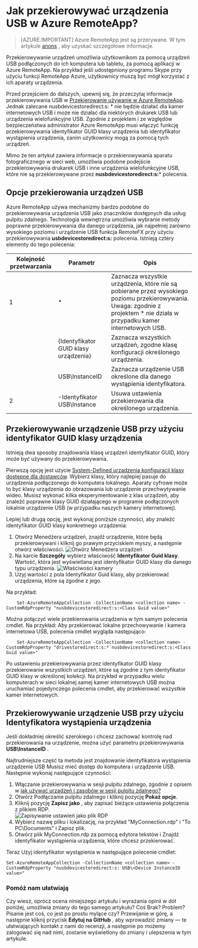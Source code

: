 <properties 
    pageTitle="Jak przekierowywać USB urządzeń w Azure RemoteApp? | Microsoft Azure" 
    description="Dowiedz się, jak za pomocą przekierowywania dla urządzeń USB w Azure RemoteApp." 
    services="remoteapp" 
    documentationCenter="" 
    authors="lizap" 
    manager="mbaldwin" />

<tags 
    ms.service="remoteapp" 
    ms.workload="compute" 
    ms.tgt_pltfrm="na" 
    ms.devlang="na" 
    ms.topic="article" 
    ms.date="08/15/2016" 
    ms.author="elizapo" />



# <a name="how-do-you-redirect-usb-devices-in-azure-remoteapp"></a>Jak przekierowywać urządzenia USB w Azure RemoteApp?

> [AZURE.IMPORTANT]
> Azure RemoteApp jest są przerywane. W tym artykule [anons](https://go.microsoft.com/fwlink/?linkid=821148) , aby uzyskać szczegółowe informacje.

Przekierowywanie urządzeń umożliwia użytkownikom za pomocą urządzeń USB podłączonych do ich komputera lub tabletu, za pomocą aplikacji w Azure RemoteApp. Na przykład jeśli udostępniony programu Skype przy użyciu funkcji RemoteApp Azure, użytkownicy muszą być mógł korzystać z ich aparaty urządzenia.

Przed przejściem do dalszych, upewnij się, że przeczytaj informacje przekierowywania USB w [Przekierowanie używanie w Azure RemoteApp](remoteapp-redirection.md). Jednak zalecane nusbdevicestoredirect:s: * nie będzie działać dla kamer internetowych USB i może nie działać dla niektórych drukarek USB lub urządzenia wielofunkcyjne USB. Zgodnie z projektem i ze względów bezpieczeństwa administrator Azure RemoteApp musi włączyć funkcję przekierowywania identyfikator GUID klasy urządzenia lub identyfikator wystąpienia urządzenia, zanim użytkownicy mogą za pomocą tych urządzeń.

Mimo że ten artykuł zawiera informacje o przekierowywania aparatu fotograficznego w sieci web, umożliwia podobne podejście przekierowywania drukarek USB i inne urządzenia wielofunkcyjne USB, które nie są przekierowywane przez **nusbdevicestoredirect:s:*** polecenia.

## <a name="redirection-options-for-usb-devices"></a>Opcje przekierowania urządzeń USB
Azure RemoteApp używa mechanizmy bardzo podobne do przekierowywania urządzenia USB jako znaczników dostępnych dla usług pulpitu zdalnego. Technologia wewnętrzna umożliwia wybranie metody poprawne przekierowywania dla danego urządzenia, jak najpełniej zarówno wysokiego poziomu i urządzenie USB funkcja RemoteFX przy użyciu przekierowywania **usbdevicestoredirect:s:** polecenia. Istnieją cztery elementy do tego polecenia:

| Kolejność przetwarzania | Parametr           | Opis                                                                                                                |
|------------------|---------------------|----------------------------------------------------------------------------------------------------------------------------|
| 1                | *                   | Zaznacza wszystkie urządzenia, które nie są pobierane przez wysokiego poziomu przekierowywania. Uwaga: zgodnie z projektem * nie działa w przypadku kamer internetowych USB.  |
|                  | {Identyfikator GUID klasy urządzenia} | Zaznacza wszystkich urządzeń, zgodne klasę konfiguracji określonego urządzenia.                                                           |
|                  | USB\InstanceID      | Zaznacza urządzenie USB określone dla danego wystąpienia identyfikatora.                                                                  |
| 2                | -Identyfikator USB\Instance    | Usuwa ustawienia przekierowania dla określonego urządzenia.                                                                 |

## <a name="redirecting-a-usb-device-by-using-the-device-class-guid"></a>Przekierowywanie urządzenie USB przy użyciu identyfikator GUID klasy urządzenia
Istnieją dwa sposoby znajdowania klasę urządzeń identyfikator GUID, który może być używany do przekierowywania. 

Pierwszą opcję jest użycie [System-Defined urządzenia konfiguracji klasy dostępne dla dostawców](https://msdn.microsoft.com/library/windows/hardware/ff553426.aspx). Wybierz klasy, który najlepiej pasuje do urządzenia podłączonego do komputera lokalnego. Aparaty cyfrowe może to być klasy urządzenia do obrazowania lub urządzenie przechwytywanie wideo. Musisz wykonać kilka eksperymentowanie z klas urządzeń, aby znaleźć poprawne klasy GUID działającego w programie podłączonych lokalnie urządzenie USB (w przypadku naszych kamery internetowej).

Lepiej lub drugą opcję, jest wykonaj poniższe czynności, aby znaleźć identyfikator GUID klasy konkretnego urządzenia:

1. Otwórz Menedżera urządzeń, znajdź urządzenie, które będą przekierowywani i kliknij go prawym przyciskiem myszy, a następnie otwórz właściwości.
![Otwórz Menedżera urządzeń](./media/remoteapp-usbredir/ra-devicemanager.png)
2. Na karcie **Szczegóły** wybierz właściwość **Identyfikator Guid klasy**. Wartość, która jest wyświetlana jest identyfikator GUID klasy dla danego typu urządzenia.
![Właściwości kamery](./media/remoteapp-usbredir/ra-classguid.png)
3. Użyj wartości z pola Identyfikator Guid klasy, aby przekierować urządzenia, które są zgodne z jego.

Na przykład:

        Set-AzureRemoteAppCollection -CollectionName <collection name> -CustomRdpProperty "nusbdevicestoredirect:s:<Class Guid value>"

Można połączyć wiele przekierowania urządzenia w tym samym polecenia cmdlet. Na przykład: Aby przekierować lokalne przechowywanie i kamera internetowa USB, polecenia cmdlet wygląda następująco:

        Set-AzureRemoteAppCollection -CollectionName <collection name> -CustomRdpProperty "drivestoredirect:s:*`nusbdevicestoredirect:s:<Class Guid value>"

Po ustawieniu przekierowywania przez identyfikator GUID klasy przekierowanie wszystkich urządzeń, które są zgodne z tym identyfikator GUID klasy w określonej kolekcji. Na przykład w przypadku wielu komputerach w sieci lokalnej samej kamer internetowych USB można uruchamiać pojedynczego polecenia cmdlet, aby przekierować wszystkie kamer internetowych.

## <a name="redirecting-a-usb-device-by-using-the-device-instance-id"></a>Przekierowywanie urządzenie USB przy użyciu Identyfikatora wystąpienia urządzenia

Jeśli dokładniej określić szerokiego i chcesz zachować kontrolę nad przekierowania na urządzenie, można użyć parametru przekierowywania **USB\InstanceID** .

Najtrudniejsze część ta metoda jest znajdowanie identyfikatora wystąpienia urządzenie USB Musisz mieć dostęp do komputera i urządzenie USB. Następnie wykonaj następujące czynności:

1. Włączanie przekierowywania w sesji pulpitu zdalnego, zgodnie z opisem w [jak używać urządzeń i zasobów w sesji pulpitu zdalnego?](http://windows.microsoft.com/en-us/windows7/How-can-I-use-my-devices-and-resources-in-a-Remote-Desktop-session)
2. Otwórz Podłączanie pulpitu zdalnego i kliknij pozycję **Pokaż opcje**.
3. Kliknij pozycję **Zapisz jako** , aby zapisać bieżące ustawienia połączenia z plikiem RDP.  
    ![Zapisywanie ustawień jako plik RDP](./media/remoteapp-usbredir/ra-saveasrdp.png)
4. Wybierz nazwę pliku i lokalizację, na przykład "MyConnection.rdp" i "To PC\Documents" i Zapisz plik.
5. Otwórz plik MyConnection.rdp za pomocą edytora tekstów i Znajdź identyfikator wystąpienia urządzenia, które chcesz przekierować.

Teraz Użyj identyfikator wystąpienia w następujące polecenie cmdlet:

    Set-AzureRemoteAppCollection -CollectionName <collection name> -CustomRdpProperty "nusbdevicestoredirect:s: USB\<Device InstanceID value>"



### <a name="help-us-help-you"></a>Pomóż nam ułatwiają 
Czy wiesz, oprócz ocena niniejszego artykułu i wyrażania opinii w dół poniżej, umożliwia zmiany do tego samego artykułu? Coś Brak? Problem? Pisanie jest coś, co jest po prostu mylące czy? Przewijanie w górę, a następnie kliknij przycisk **Edytuj na GitHub** , aby wprowadzić zmiany — te ułatwiających kontakt z nami do recenzji, a następnie po możemy zalogować się nad nimi, zostanie wyświetlony do zmiany i ulepszenia w tym artykule.